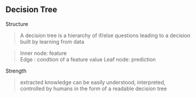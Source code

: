 ## Decision Tree

Structure
> A decision tree is a hierarchy of if/else questions leading to a decision built by learning from data  

> Inner node: feature  
> Edge : condtion of a feature value 
> Leaf node: prediction  

Strength  
> extracted knowledge can be easily understood, interpreted, controlled by humans in the form of a readable decision tree